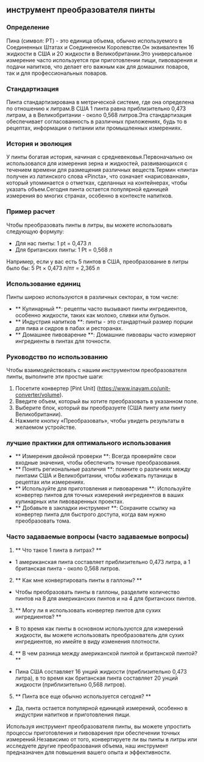 ## инструмент преобразователя пинты

### Определение
Пина (символ: PT) - это единица объема, обычно используемого в Соединенных Штатах и ​​Соединенном Королевстве.Он эквивалентен 16 жидкости в США и 20 жидкости в Великобритании.Это универсальное измерение часто используется при приготовлении пищи, пивоварения и подачи напитков, что делает его важным как для домашних поваров, так и для профессиональных поваров.

### Стандартизация
Пинта стандартизирована в метрической системе, где она определена по отношению к литрам.В США 1 пинта равна приблизительно 0,473 литрам, а в Великобритании - около 0,568 литров.Эта стандартизация обеспечивает согласованность в различных приложениях, будь то в рецептах, информации о питании или промышленных измерениях.

### История и эволюция
У пинты богатая история, начиная с средневековья.Первоначально он использовался для измерения зерна и жидкостей, развивающихся с течением времени для размещения различных веществ.Термин «пинта» получен из латинского слова «Pincta», что означает «нарисованная», который упоминается о отметках, сделанных на контейнерах, чтобы указать объем.Сегодня пинта остается популярной единицей измерения во многих странах, особенно в контексте напитков.

### Пример расчет
Чтобы преобразовать пинты в литры, вы можете использовать следующую формулу:
- Для нас пинты: 1 pt = 0,473 л
- Для британских пинты: 1 Pt = 0,568 л

Например, если у вас есть 5 пинтов в США, преобразование в литры было бы:
5 Pt × 0,473 л/пт = 2,365 л

### Использование единиц
Пинты широко используются в различных секторах, в том числе:
- ** Кулинарный **: рецепты часто вызывают пинты ингредиентов, особенно жидкости, таких как молоко, сливки или бульон.
- ** Индустрия напитков **: пинты - это стандартный размер порции для пива и сидров в пабах и ресторанах.
- ** Домашнее пивоварение **: Домашние пивовары часто измеряют ингредиенты в пинтах для точности.

### Руководство по использованию
Чтобы взаимодействовать с нашим инструментом преобразователя пинты, выполните эти простые шаги:
1. Посетите конвертер [Pint Unit] (https://www.inayam.co/unit-converter/volume).
2. Введите объем, который вы хотите преобразовать в указанном поле.
3. Выберите блок, который вы преобразуете (США пинту или пинту Великобритании).
4. Нажмите кнопку «Преобразовать», чтобы увидеть результаты в желаемом устройстве.

### лучшие практики для оптимального использования
- ** Измерения двойной проверки **: Всегда проверяйте свои входные значения, чтобы обеспечить точные преобразования.
- ** Понять региональные различия **: помните о различиях между пинтами США и Великобритании, чтобы избежать путаницы в рецептах или измерениях.
- ** Используйте для приготовления и пивоварения **: Используйте конвертер пинтов для точных измерений ингредиентов в ваших кулинарных или пивоваренных проектах.
- ** Добавьте в закладки инструмент **: Сохраните ссылку на конвертер пинта для быстрого доступа, когда вам нужно преобразовать тома.

### Часто задаваемые вопросы (часто задаваемые вопросы)

1. ** Что такое 1 пинта в литрах? **
- 1 американская пинта составляет приблизительно 0,473 литра, а 1 британская пинта - около 0,568 литров.

2. ** Как мне конвертировать пинты в галлоны? **
- Чтобы преобразовать пинты в галлоны, разделите количество пинтов на 8 для американских пинтов и на 4 для британских пинтов.

3. ** Могу ли я использовать конвертер пинтов для сухих ингредиентов? **
- В то время как пинты в основном используются для измерений жидкости, вы можете использовать преобразователь для сухих ингредиентов, но имейте в виду изменения плотности.

4. ** В чем разница между американской пинтой и британской пинтой? **
- Пина США составляет 16 унций жидкости (приблизительно 0,473 литра), в то время как британская пинта составляет 20 унций жидкости (приблизительно 0,568 литров).

5. ** Пинта все еще обычно используется сегодня? **
- Да, пинта остается популярной единицей измерений, особенно в индустрии напитков и приготовления пищи.

Используя инструмент преобразователя пинты, вы можете упростить процессы приготовления и пивоварения при обеспечении точных измерений.Независимо от того, конвертируете ли вы пинты в литры или исследуете другие преобразования объема, наш инструмент предназначен для повышения вашего опыта и эффективности.